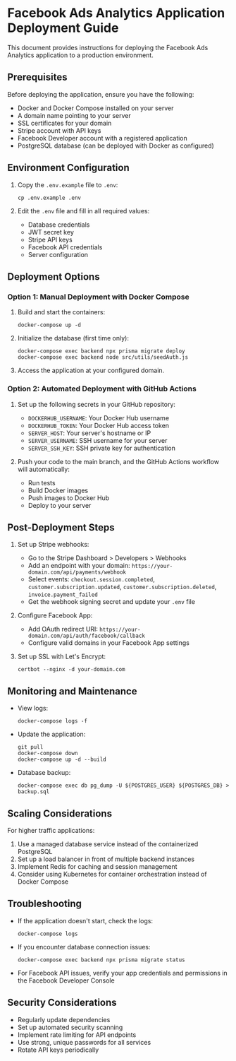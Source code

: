 # Facebook Ads Analytics Application Deployment Guide

This document provides instructions for deploying the Facebook Ads Analytics application to a production environment.

## Prerequisites

Before deploying the application, ensure you have the following:

- Docker and Docker Compose installed on your server
- A domain name pointing to your server
- SSL certificates for your domain
- Stripe account with API keys
- Facebook Developer account with a registered application
- PostgreSQL database (can be deployed with Docker as configured)

## Environment Configuration

1. Copy the `.env.example` file to `.env`:
   ```
   cp .env.example .env
   ```

2. Edit the `.env` file and fill in all required values:
   - Database credentials
   - JWT secret key
   - Stripe API keys
   - Facebook API credentials
   - Server configuration

## Deployment Options

### Option 1: Manual Deployment with Docker Compose

1. Build and start the containers:
   ```
   docker-compose up -d
   ```

2. Initialize the database (first time only):
   ```
   docker-compose exec backend npx prisma migrate deploy
   docker-compose exec backend node src/utils/seedAuth.js
   ```

3. Access the application at your configured domain.

### Option 2: Automated Deployment with GitHub Actions

1. Set up the following secrets in your GitHub repository:
   - `DOCKERHUB_USERNAME`: Your Docker Hub username
   - `DOCKERHUB_TOKEN`: Your Docker Hub access token
   - `SERVER_HOST`: Your server's hostname or IP
   - `SERVER_USERNAME`: SSH username for your server
   - `SERVER_SSH_KEY`: SSH private key for authentication

2. Push your code to the main branch, and the GitHub Actions workflow will automatically:
   - Run tests
   - Build Docker images
   - Push images to Docker Hub
   - Deploy to your server

## Post-Deployment Steps

1. Set up Stripe webhooks:
   - Go to the Stripe Dashboard > Developers > Webhooks
   - Add an endpoint with your domain: `https://your-domain.com/api/payments/webhook`
   - Select events: `checkout.session.completed`, `customer.subscription.updated`, `customer.subscription.deleted`, `invoice.payment_failed`
   - Get the webhook signing secret and update your `.env` file

2. Configure Facebook App:
   - Add OAuth redirect URI: `https://your-domain.com/api/auth/facebook/callback`
   - Configure valid domains in your Facebook App settings

3. Set up SSL with Let's Encrypt:
   ```
   certbot --nginx -d your-domain.com
   ```

## Monitoring and Maintenance

- View logs:
  ```
  docker-compose logs -f
  ```

- Update the application:
  ```
  git pull
  docker-compose down
  docker-compose up -d --build
  ```

- Database backup:
  ```
  docker-compose exec db pg_dump -U ${POSTGRES_USER} ${POSTGRES_DB} > backup.sql
  ```

## Scaling Considerations

For higher traffic applications:

1. Use a managed database service instead of the containerized PostgreSQL
2. Set up a load balancer in front of multiple backend instances
3. Implement Redis for caching and session management
4. Consider using Kubernetes for container orchestration instead of Docker Compose

## Troubleshooting

- If the application doesn't start, check the logs:
  ```
  docker-compose logs
  ```

- If you encounter database connection issues:
  ```
  docker-compose exec backend npx prisma migrate status
  ```

- For Facebook API issues, verify your app credentials and permissions in the Facebook Developer Console

## Security Considerations

- Regularly update dependencies
- Set up automated security scanning
- Implement rate limiting for API endpoints
- Use strong, unique passwords for all services
- Rotate API keys periodically

